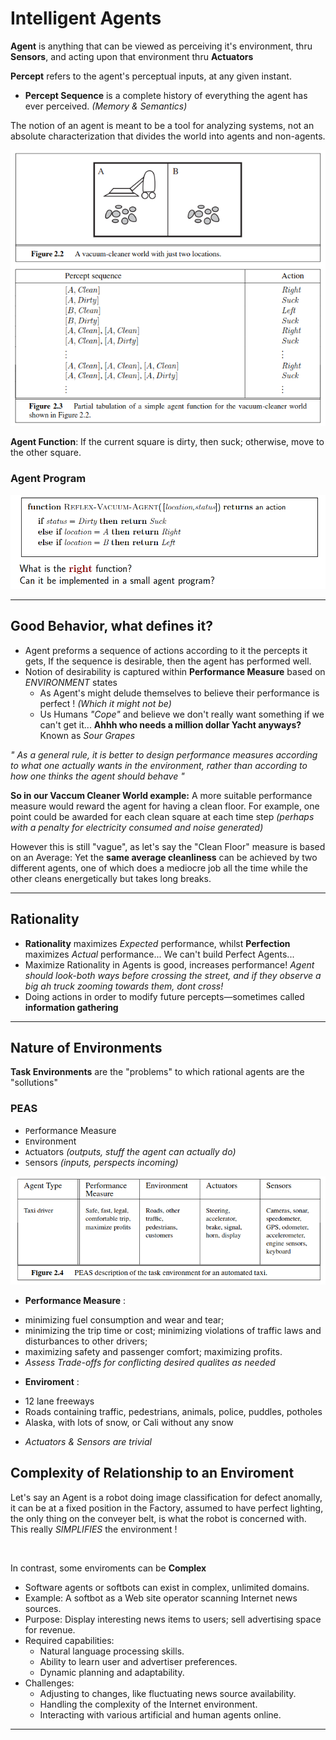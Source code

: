 # Intelligent Agents

**Agent** is anything that can be viewed as perceiving it's environment, thru **Sensors**, and acting upon that environment thru **Actuators** <br>

**Percept** refers to the agent's perceptual inputs, at any given instant.
- **Percept Sequence** is a complete history of everything the agent has ever perceived. *(Memory & Semantics)*

The notion of an agent is meant to be a tool for analyzing systems, not an absolute characterization that divides the world into agents and non-agents.

![vacwrld](./static/AI_0.png)

**Agent Function**: If the current square is dirty, then suck; otherwise, move to the other square. <br>

### Agent Program
![vacwrld](./static/AI_1.png)

---

## Good Behavior, what defines it?

- Agent preforms a sequence of actions according to it the percepts it gets, If the sequence is desirable, then the agent has performed well.
- Notion of desirability is captured within **Performance Measure** based on *ENVIRONMENT* states
    - As Agent's might delude themselves to believe their performance is perfect ! *(Which it might not be)*
    - Us Humans *"Cope"* and believe we don't really want something if we can't get it... **Ahhh who needs a million dollar Yacht anyways?** Known as *Sour Grapes*


*" As a general rule, it is better to design performance measures according to what one actually wants in the environment, rather than according to how one thinks the agent should behave "*
<br>

**So in our Vaccum Cleaner World example:**  A more suitable performance measure would reward the agent for having a clean floor. For example, one point could be awarded for each clean square at each time step *(perhaps with a penalty for electricity consumed and noise generated)*
<br>

However this is still "vague", as let's say the "Clean Floor" measure is based on an Average: Yet the **same average cleanliness** can be achieved by two different agents, one of which does a mediocre job all the time while the other cleans energetically but takes long breaks.

---
## Rationality

- **Rationality** maximizes *Expected* performance, whilst **Perfection** maximizes *Actual* performance... We can't build Perfect Agents...
- Maximize Rationality in Agents is good, increases performance! *Agent should look-both ways before crossing the street, and if they observe a big ah truck zooming towards them, dont cross!* 
 - Doing actions in order to modify future percepts—sometimes called **information gathering**

---

## Nature of Environments

**Task Environments** are the "problems" to which rational agents are the "sollutions" 

### PEAS 
- `P`erformance Measure
- `E`nvironment 
- `A`ctuators *(outputs, stuff the agent can actually do)*
- `S`ensors *(inputs, perspects incoming)*

![AI2](./static/AI_2.png)

* **Performance Measure** :  
- minimizing fuel consumption and wear and tear; 
- minimizing the trip time or cost; minimizing violations of traffic laws and disturbances to other drivers; 
- maximizing safety and passenger comfort; maximizing profits.
- *Assess Trade-offs for conflicting desired qualites as needed*

* **Enviroment** : 
- 12 lane freeways
- Roads containing traffic, pedestrians, animals, police, puddles, potholes
- Alaska, with lots of snow, or Cali without any snow

* *Actuators & Sensors are trivial*

## Complexity of Relationship to an Enviroment

Let's say an Agent is a robot doing image classification for defect anomally, it can be at a fixed position in the Factory, assumed to have perfect lighting, the only thing on the conveyer belt, is what the robot is concerned with. This really *SIMPLIFIES* the environment !

<br>

In contrast, some enviroments can be **Complex**

- Software agents or softbots can exist in complex, unlimited domains.
- Example: A softbot as a Web site operator scanning Internet news sources.
- Purpose: Display interesting news items to users; sell advertising space for revenue.
- Required capabilities:
  - Natural language processing skills.
  - Ability to learn user and advertiser preferences.
  - Dynamic planning and adaptability.
- Challenges:
  - Adjusting to changes, like fluctuating news source availability.
  - Handling the complexity of the Internet environment.
  - Interacting with various artificial and human agents online.
---

